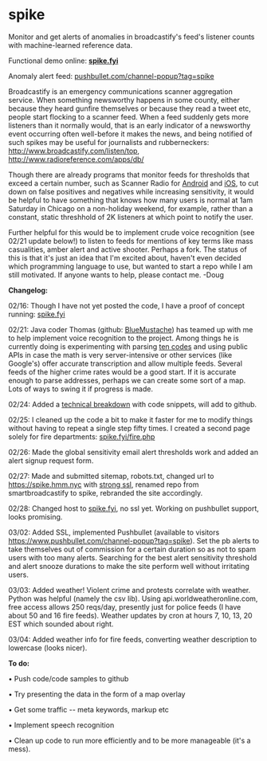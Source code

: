 # spike
Monitor and get alerts of anomalies in broadcastify's feed's listener counts with machine-learned reference data.

Functional demo online: <strong><a href="http://spike.fyi/">spike.fyi</a></strong>

Anomaly alert feed: <a href="https://www.pushbullet.com/channel-popup?tag=spike" title="pushbullet #spike">pushbullet.com/channel-popup?tag=spike</a>

Broadcastify is an emergency communications scanner aggregation service. When something newsworthy happens in some county, either because they heard gunfire themselves or because they read a tweet etc, people start flocking to a scanner feed. When a feed suddenly gets more listeners than it normally would, that is an early indicator of a newsworthy event occurring often well-before it makes the news, and being notified of such spikes may be useful for journalists and rubberneckers: http://www.broadcastify.com/listen/top, http://www.radioreference.com/apps/db/

Though there are already programs that monitor feeds for thresholds that exceed a certain number, such as Scanner Radio for <a href="https://play.google.com/store/apps/details?id=com.scannerradio&hl=en" title="google play link">Android</a> and <a href="https://itunes.apple.com/us/app/scanner-radio-deluxe/id498405045?mt=8" title="iTunes link">iOS</a>, to cut down on false positives and negatives while increasing sensitivity, it would be helpful to have something that knows how many users is normal at 1am Saturday in Chicago on a non-holiday weekend, for example, rather than a constant, static threshhold of 2K listeners at which point to notify the user.

Further helpful for this would be to implement crude voice recognition (see 02/21 update below!) to listen to feeds for mentions of key terms like mass casualities, amber alert and active shooter. Perhaps a fork. The status of this is that it's just an idea that I'm excited about, haven't even decided which programming language to use, but wanted to start a repo while I am still motivated. If anyone wants to help, please contact me. 
-Doug


<strong>Changelog:</strong> 

02/16: Though I have not yet posted the code, I have a proof of concept running: <a href="http://spike.fyi/">spike.fyi</a>

02/21: Java coder Thomas (github: <a href="https://github.com/BlueMustache">BlueMustache</a>) has teamed up with me to help implement voice recognition to the project. Among things he is currently doing is experimenting with parsing <a href="http://wiki.radioreference.com/index.php/Expanded_APCO_10_Codes">ten codes</a> and using public APIs in case the math is very server-intensive or other services (like Google's) offer accurate transcription and allow multiple feeds. Several feeds of the higher crime rates would be a good start. If it is accurate enough to parse addresses, perhaps we can create some sort of a map. Lots of ways to swing it if progress is made.

02/24: Added a <a href="http://spike.fyi/x.php">technical breakdown</a> with code snippets, will add to github. 

02/25: I cleaned up the code a bit to make it faster for me to modify things without having to repeat a single step fifty times. I created a second page solely for fire departments: <a href="https://spike.fyi/fire.php">spike.fyi/fire.php</a>

02/26: Made the global sensitivity email alert thresholds work and added an alert signup request form. 

02/27: Made and submitted sitemap, robots.txt, changed url to https://spike.hmm.nyc with <a href="https://www.ssllabs.com/ssltest/analyze.html?d=spike.hmm.nyc&hideResults=on">strong ssl</a>, renamed repo from smartbroadcastify to spike, rebranded the site accordingly.

02/28: Changed host to <a href="http://spike.fyi">spike.fyi</a>, no ssl yet. Working on pushbullet support, looks promising. 

03/02: Added SSL, implemented Pushbullet (available to visitors https://www.pushbullet.com/channel-popup?tag=spike). Set the pb alerts to take themselves out of commission for a certain duration so as not to spam users with too many alerts. Searching for the best alert sensitivity threshold and alert snooze durations to make the site perform well without irritating users. 

03/03: Added weather! Violent crime and protests correlate with weather. Python was helpful (namely the csv lib). Using api.worldweatheronline.com, free access allows 250 reqs/day, presently just for police feeds (I have about 50 and 16 fire feeds). Weather updates by cron at hours 7, 10, 13, 20 EST which sounded about right.

03/04: Added weather info for fire feeds, converting weather description to lowercase (looks nicer).

<strong>To do:</strong> 

 • Push code/code samples to github
 
 • Try presenting the data in the form of a map overlay
 
 • Get some traffic -- meta keywords, markup etc 
 
 • Implement speech recognition
 
 • Clean up code to run more efficiently and to be more manageable (it's a mess).

